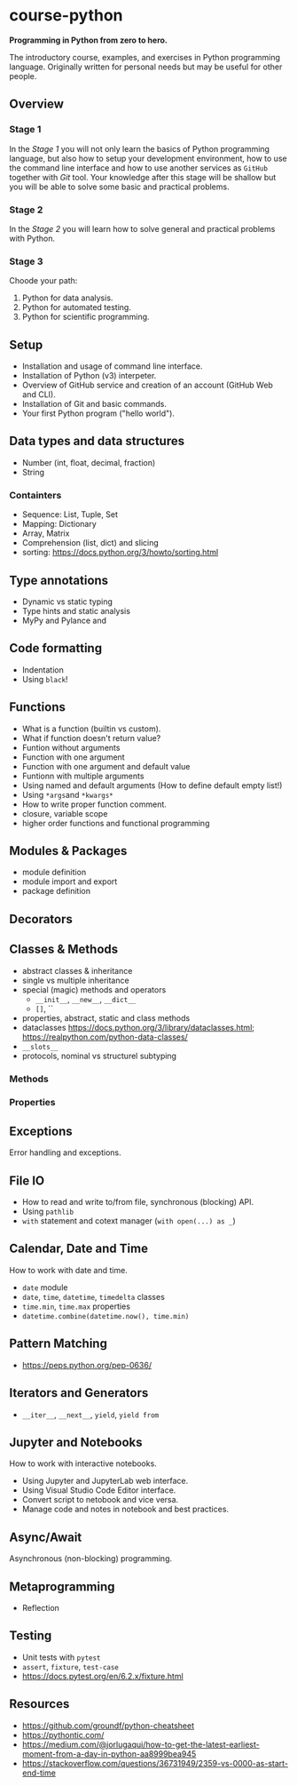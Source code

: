 # course-python

__Programming in Python from zero to hero.__

The introductory course, examples, and exercises in Python programming language. Originally written for personal needs  but may be useful for other people.

## Overview

### Stage 1

In the *Stage 1* you will not only learn the basics of Python programming language, but also how to setup your development environment, how to use the command line interface and how to use another services as `GitHub` together with *Git* tool. Your knowledge after this stage will be shallow but you will be able to solve some basic and practical problems.

### Stage 2

In the *Stage 2* you will learn how to solve general and practical problems with Python.

### Stage 3

Choode your path:

1. Python for data analysis.
2. Python for automated testing.
3. Python for scientific programming.

## Setup

- Installation and usage of command line interface.
- Installation of Python (v3) interpeter.
- Overview of GitHub service and creation of an account (GitHub Web and CLI).
- Installation of Git and basic commands.
- Your first Python program ("hello world").

## Data types and data structures

- Number (int, float, decimal, fraction)
- String

### Containters

- Sequence: List, Tuple, Set
- Mapping: Dictionary
- Array, Matrix
- Comprehension (list, dict) and slicing
- sorting: https://docs.python.org/3/howto/sorting.html

## Type annotations

- Dynamic vs static typing
- Type hints and static analysis
- MyPy and Pylance and 

## Code formatting

- Indentation
- Using `black`!

## Functions

- What is a function (builtin vs custom).
- What if function doesn't return value?
- Funtion without arguments
- Function with one argument
- Function with one argument and default value
- Funtionn with multiple arguments
- Using named and default arguments (How to define default empty list!)
- Using `*args`and `*kwargs*`
- How to write proper function comment.
- closure, variable scope
- higher order functions and functional programming

## Modules & Packages

- module definition
- module import and export
- package definition

## Decorators

## Classes & Methods

- abstract classes & inheritance
- single vs multiple inheritance
- special (magic) methods and operators 
  - `__init__`, `__new__`, `__dict__`
  - `[]`, ``
- properties, abstract, static and class methods
- dataclasses https://docs.python.org/3/library/dataclasses.html; https://realpython.com/python-data-classes/
- `__slots__`
- protocols, nominal vs structurel subtyping

### Methods

### Properties

## Exceptions

Error handling and exceptions.

## File IO

- How to read and write to/from file, synchronous (blocking) API.
- Using `pathlib`
-  `with` statement and cotext manager (`with open(...) as _`)

## Calendar, Date and Time

How to work with date and time.

- `date` module
- `date`, `time`, `datetime`, `timedelta` classes
- `time.min`, `time.max` properties
- `datetime.combine(datetime.now(), time.min)`

## Pattern Matching 

- https://peps.python.org/pep-0636/

## Iterators and Generators

- `__iter__`, `__next__`, `yield`, `yield from`

## Jupyter and Notebooks

How to work with interactive notebooks.
- Using Jupyter and JupyterLab web interface.
- Using Visual Studio Code Editor interface.
- Convert script to netobook and vice versa.
- Manage code and notes in notebook and best practices. 

## Async/Await

Asynchronous (non-blocking) programming.

## Metaprogramming

- Reflection

## Testing

- Unit tests with `pytest`
- `assert`, `fixture`, `test-case`
- https://docs.pytest.org/en/6.2.x/fixture.html

## Resources

- https://github.com/groundf/python-cheatsheet
- https://pythontic.com/
- https://medium.com/@jorlugaqui/how-to-get-the-latest-earliest-moment-from-a-day-in-python-aa8999bea945
- https://stackoverflow.com/questions/36731949/2359-vs-0000-as-start-end-time

